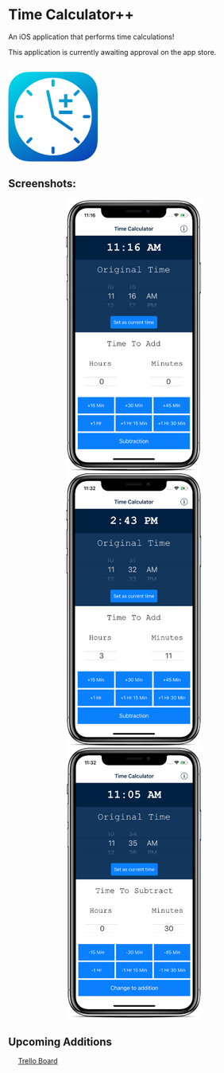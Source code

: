 # Time Calculator++
An iOS application that performs time calculations!<br>
<p>This application is currently awaiting approval on the app store.</p>
<br>
<img src="/screenshots/Icon-Full.png" width="180px"></img>

<h2> Screenshots: </h2>
<div align="center">
    <img src="/screenshots/screenshot1.png" width="275px"></img> 
    <img src="/screenshots/screenshot2.png" width="275px"></img> 
    <img src="/screenshots/screenshot3.png" width="275px"></img> 
</div>

<h2>Upcoming Additions</h2>
    <p>&nbsp&nbsp&nbsp&nbsp&nbsp<a href = "https://trello.com/b/PX2gczrP">Trello Board</a></p>
